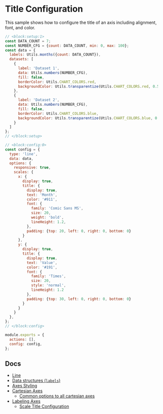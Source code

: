 # Title Configuration

This sample shows how to configure the title of an axis including alignment, font, and color.

```js chart-editor
// <block:setup:1>
const DATA_COUNT = 7;
const NUMBER_CFG = {count: DATA_COUNT, min: 0, max: 100};
const data = {
  labels: Utils.months({count: DATA_COUNT}),
  datasets: [
    {
      label: 'Dataset 1',
      data: Utils.numbers(NUMBER_CFG),
      fill: false,
      borderColor: Utils.CHART_COLORS.red,
      backgroundColor: Utils.transparentize(Utils.CHART_COLORS.red, 0.5),
    },
    {
      label: 'Dataset 2',
      data: Utils.numbers(NUMBER_CFG),
      fill: false,
      borderColor: Utils.CHART_COLORS.blue,
      backgroundColor: Utils.transparentize(Utils.CHART_COLORS.blue, 0.5),
    }
  ]
};
// </block:setup>

// <block:config:0>
const config = {
  type: 'line',
  data: data,
  options: {
    responsive: true,
    scales: {
      x: {
        display: true,
        title: {
          display: true,
          text: 'Month',
          color: '#911',
          font: {
            family: 'Comic Sans MS',
            size: 20,
            weight: 'bold',
            lineHeight: 1.2,
          },
          padding: {top: 20, left: 0, right: 0, bottom: 0}
        }
      },
      y: {
        display: true,
        title: {
          display: true,
          text: 'Value',
          color: '#191',
          font: {
            family: 'Times',
            size: 20,
            style: 'normal',
            lineHeight: 1.2
          },
          padding: {top: 30, left: 0, right: 0, bottom: 0}
        }
      }
    }
  },
};
// </block:config>

module.exports = {
  actions: [],
  config: config,
};
```

## Docs
* [Line](../../charts/line.html)
* [Data structures (`labels`)](../../general/data-structures.html)
* [Axes Styling](../../axes/styling.html)
* [Cartesian Axes](../../axes/cartesian/)
  * [Common options to all cartesian axes](../../axes/cartesian/#common-options-to-all-cartesian-axes)
* [Labeling Axes](../../axes/labelling.html)
  * [Scale Title Configuration](../../axes/labelling.html#scale-title-configuration)